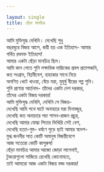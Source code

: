 ```yaml
---

layout: single
title: ছেঁড়া মানচিত্র
---
```


<p>
আমি মুক্তিযুদ্ধ দেখিনি। দেখেছি শুধু <br/>
বছরঘুরে বিজয় আসে, জয়ী হয় এক ইতিহাস- আমার <br/>
গর্বিত রক্তাক্ত ইতিহাস! <br/>
আমার একটা ছেঁড়া মানচিত্র ছিল। <br/>
আমি কান পেতে শুনি লক্ষাধিক দাম্ভিকের প্রবল প্রতাপধ্বনি, <br/>
কত সংগ্রাম, বিপ্লবীবেশ, হাহাকার সাথে নিয়ে <br/>
অগণিত খেটে খাওয়া, বেঁচে মরা, মুমূর্ষু বীরের গল্প শুনি। <br/>
শুনি প্রাণান্ত আর্তনাদ- তাঁদের একটা দেশ দরকার, <br/>
তাঁদের একটা বিজয় দরকার! <br/>
আমি মুক্তিযুদ্ধ দেখিনি, দেখিনি সে বিজয়- <br/>
দেখেছি আমি পথে ঘাটে অনাহারে মরা দিনমজুর, <br/>
দেখেছি কত অনাচারে পচা শাসন-রাজন প্রচুর, <br/>
দেখেছি আমার যোদ্ধা পিতার ভিখিরি সেই বেশ,<br/>
দেখেছি হত্যা-গুম- ধর্ষণে পুড়ে ছাই আমার স্বদেশ- <br/>
মুগ্ধ জননীর সাত কোটি অমানুষ বিজয়ীবেশে <br/>
আজ সতেরো কোটি কাপুরুষ! <br/>
ছেঁড়া মানচিত্র আমার আজো জোড়া লাগেনাই, <br/>
টুকরোগুলো সাজিয়ে রেখেছি কোনোমতে,<br/>
তাই আমারো আজ একটা বিজয় বড্ড দরকার!<br/>  
</p>
